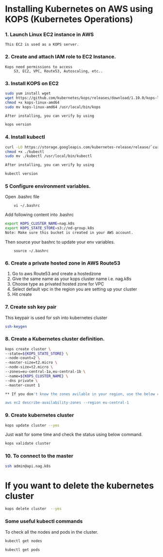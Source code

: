 # Installing Kubernetes on AWS using KOPS (Kubernetes Operations)

### 1. Launch Linux EC2 instance in AWS
    This EC2 is used as a KOPS server.
### 2. Create and attach IAM role to EC2 Instance.
	Kops need permissions to access
		S3, EC2, VPC, Route53, Autoscaling, etc..
### 3. Install KOPS on EC2
```sh
sudo yum install wget
wget https://github.com/kubernetes/kops/releases/download/1.10.0/kops-linux-amd64
chmod +x kops-linux-amd64
sudo mv kops-linux-amd64 /usr/local/bin/kops

After installing, you can verify by using

kops version 
```

### 4. Install kubectl
```sh
curl -LO https://storage.googleapis.com/kubernetes-release/release/`curl -s https://storage.googleapis.com/kubernetes-release/release/stable.txt`/bin/linux/amd64/kubectl
chmod +x ./kubectl
sudo mv ./kubectl /usr/local/bin/kubectl

After installing, you can verify by using

kubectl version 
```
### 5 Configure environment variables.
Open .bashrc file 
```
	vi ~/.bashrc
```
Add following content into .bashrc
```sh
export KOPS_CLUSTER_NAME=nag.k8s
export KOPS_STATE_STORE=s3://nd-group.k8s
Note: Make sure this bucket is created in your AWS account.
```
Then source your bashrc to update your env variables.
```
	source ~/.bashrc
```
### 6. Create a private hosted zone in AWS Route53
 1. Go to aws Route53 and create a hostedzone
 2. Give the same name as your kops cluster name i.e. nag.k8s
 3. Choose type as privated hosted zone for VPC
 4. Select default vpc in the region you are setting up your cluster
 5. Hit create


### 7. Create ssh key pair
This keypair is used for ssh into kubernetes cluster

```sh
ssh-keygen
```

### 8. Create a Kubernetes cluster definition.
```sh
kops create cluster \
--state=${KOPS_STATE_STORE} \
--node-count=2 \
--master-size=t2.micro \
--node-size=t2.micro \
--zones=eu-central-1a,eu-central-1b \
--name=${KOPS_CLUSTER_NAME} \
--dns private \
--master-count 1

** If you don't know the zones avilable in your region, use the below command.

aws ec2 describe-availability-zones --region eu-central-1

```

### 9. Create kubernetes cluster

```sh
kops update cluster --yes
```
Just wait for some time and check the status using below command.

```sh
kops validate cluster
```
### 10. To connect to the master
```sh
ssh admin@api.nag.k8s
```
# If you want to delete the kubernetes cluster
```sh
kops delete cluster  --yes
```

### Some useful kubectl commands
To check all the nodes and pods in the cluster.

```sh
kubectl get nodes

kubectl get pods
```